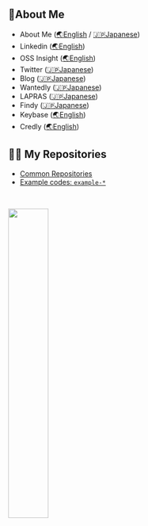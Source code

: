 <!--
- Tips how to create this profile markdown: https://qiita.com/snamiki1212/items/5cbb78aafdfe7a3f395e
- Header: https://github.com/kyechan99/capsule-render#demo
- StatsCard: https://github.com/anuraghazra/github-readme-stats
-->

<!-- -------------------------------------------------- -->
<!-- About Me -->

## 🚀About Me

- About Me ([🌏English](http://aboutme.snamiki1212.com) / [🇯🇵Japanese](https://snamiki1212.notion.site/Resume-db02ccdc211b4295b758bcac253077eb))
- Linkedin ([🌏English](https://www.linkedin.com/in/snamiki1212))
- OSS Insight ([🌏English](https://ossinsight.io/analyze/snamiki1212))
- Twitter ([🇯🇵Japanese](https://twitter.com/snamiki1212))
- Blog ([🇯🇵Japanese](https://snamiki1212.com))
- Wantedly ([🇯🇵Japanese](https://www.wantedly.com/users/103593293))
- LAPRAS ([🇯🇵Japanese](https://lapras.com/public/snamiki1212))
- Findy ([🇯🇵Japanese](https://findy-code.io/share_profiles/elG2OdDQLrybq))
- Keybase ([🌏English](https://keybase.io/snamiki1212))
- Credly ([🌏English](https://www.credly.com/users/snamiki1212/badges))
<!-- Resume ([🌏English](https://resume.snamiki1212.com)) -->

<!-- -------------------------------------------------- -->


<!-- -------------------------------------------------- -->
## 🧑‍💻 My Repositories

<ul>
  <li><a href="https://github.com/snamiki1212?tab=repositories&q=NOT+example&type=source&language=&sort=">Common Repositories</a></li>
  <li><a href="https://github.com/snamiki1212?tab=repositories&q=example+in%3Arepo&type=source&language=&sort=">Example codes: <code>example-*</code></a></li>
</ul>
<!-- -------------------------------------------------- -->

<br />

<!-- Language Card   -->

<a href="#"><img src="https://github-readme-stats.vercel.app/api/top-langs/?username=snamiki1212&layout=compact" width="40%" /></a>

<!-- // Language Card -->
